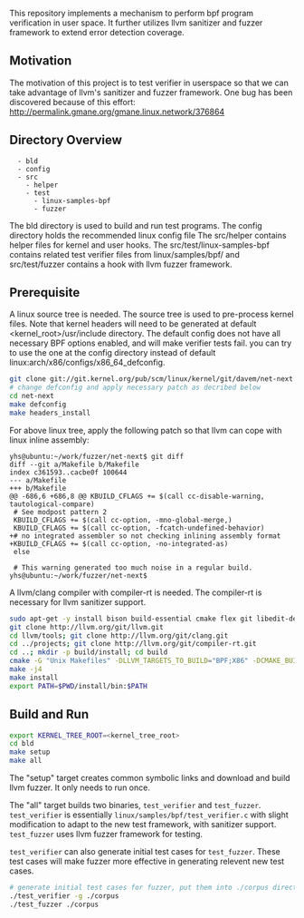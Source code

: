 
This repository implements a mechanism to perform bpf program verification
in user space. It further utilizes llvm sanitizer and fuzzer framework to
extend error detection coverage.

## Motivation

The motivation of this project is to test verifier in userspace so that
we can take advantage of llvm's sanitizer and fuzzer framework. One bug
has been discovered because of this effort:
http://permalink.gmane.org/gmane.linux.network/376864

## Directory Overview

```
  - bld
  - config
  - src
    - helper
    - test
      - linux-samples-bpf
      - fuzzer
```

The bld directory is used to build and run test programs.
The config directory holds the recommended linux config file
The src/helper contains helper files for kernel and 
user hooks. The src/test/linux-samples-bpf contains 
related test verifier files from linux/samples/bpf/ and
src/test/fuzzer contains a hook with llvm fuzzer framework.

## Prerequisite

A linux source tree is needed. The source tree is used to pre-process kernel files.
Note that kernel headers will need to be generated at default <kernel_root>/usr/include
directory. The default config does not have all necessary BPF options enabled,
and will make verifier tests fail.
you can try to use the one at the config directory instead of default
linux:arch/x86/configs/x86_64_defconfig.

```bash
git clone git://git.kernel.org/pub/scm/linux/kernel/git/davem/net-next.git
# change defconfig and apply necessary patch as decribed below
cd net-next
make defconfig
make headers_install
```

For above linux tree, apply the following patch so that llvm can cope with linux
inline assembly:

```
yhs@ubuntu:~/work/fuzzer/net-next$ git diff
diff --git a/Makefile b/Makefile
index c361593..cacbe0f 100644
--- a/Makefile
+++ b/Makefile
@@ -686,6 +686,8 @@ KBUILD_CFLAGS += $(call cc-disable-warning, tautological-compare)
 # See modpost pattern 2
 KBUILD_CFLAGS += $(call cc-option, -mno-global-merge,)
 KBUILD_CFLAGS += $(call cc-option, -fcatch-undefined-behavior)
+# no integrated assembler so not checking inlining assembly format
+KBUILD_CFLAGS += $(call cc-option, -no-integrated-as)
 else
 
 # This warning generated too much noise in a regular build.
yhs@ubuntu:~/work/fuzzer/net-next$ 
```

A llvm/clang compiler with compiler-rt is needed. The compiler-rt is necessary
for llvm sanitizer support.

```bash
sudo apt-get -y install bison build-essential cmake flex git libedit-dev python zlib1g-dev
git clone http://llvm.org/git/llvm.git
cd llvm/tools; git clone http://llvm.org/git/clang.git
cd ../projects; git clone http://llvm.org/git/compiler-rt.git
cd ..; mkdir -p build/install; cd build
cmake -G "Unix Makefiles" -DLLVM_TARGETS_TO_BUILD="BPF;X86" -DCMAKE_BUILD_TYPE=Release -DCMAKE_INSTALL_PREFIX=$PWD/install ..
make -j4
make install
export PATH=$PWD/install/bin:$PATH
```

## Build and Run

```bash
export KERNEL_TREE_ROOT=<kernel_tree_root>
cd bld
make setup
make all
```

The "setup" target creates common symbolic links and download
and build llvm fuzzer. It only needs to run once.

The "all" target builds two binaries, `test_verifier` and `test_fuzzer`.
`test_verifier` is essentially `linux/samples/bpf/test_verifier.c` with
slight modification to adapt to the new test framework, with
sanitizer support. `test_fuzzer` uses llvm fuzzer framework
for testing.

`test_verifier` can also generate initial test cases for `test_fuzzer`.
These test cases will make fuzzer more effective in generating relevent
new test cases.
```bash
# generate initial test cases for fuzzer, put them into ./corpus directory
./test_verifier -g ./corpus
./test_fuzzer ./corpus
```

